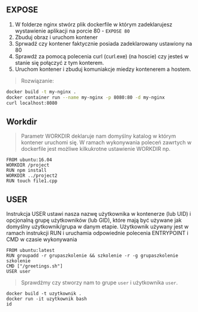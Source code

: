 ## EXPOSE

1. W folderze nginx stwórz plik dockerfile w którym zadeklarujesz wystawienie aplikacji na porcie 80 - `EXPOSE 80` 
2. Zbuduj obraz i uruchom kontener
3. Sprwadź czy kontener faktycznie posiada zadeklarowany ustawiony na 80
4. Sprawdź za pomocą polecenia curl (curl.exe) (na hoscie) czy jesteś w stanie się połączyć z tym konterem.
5. Uruchom kontener i zbuduj komuniakcje miedzy kontenerem a hostem.


>Rozwiązanie:
```sh
docker build -t my-nginx .
docker container run --name my-nginx -p 8080:80 -d my-nginx
curl localhost:8080
```
## Workdir

>Parametr WORKDIR deklaruje nam domyślny katalog w którym kontener uruchomi się. W ramach wykonywania poleceń zawrtych w dockerfile jest możliwe kilkukrotne ustawienie WORKDIR np. 

```
FROM ubuntu:16.04
WORKDIR /project
RUN npm install 
WORKDIR ../project2
RUN touch file1.cpp
```

## USER

Instrukcja USER ustawi nasza nazwę użytkownika w kontenerze (lub UID) i opcjonalną grupę użytkowników (lub GID), które mają być używane jak domyślny użytkownik/grupa w danym etapie. Użytkownik używany jest w ramach instrukcji RUN i uruchamia odpowiednie polecenia ENTRYPOINT i CMD w czasie wykonywania

```
FROM ubuntu:latest
RUN groupadd -r grupaszkolenie && szkolenie -r -g grupaszkolenie szkolenie
CMD ["/greetings.sh"]
USER user
```
>Sprawdźmy czy stworzy nam to grupe `user` i użytkownika `user`.

```
docker build -t uzytkownik .
docker run -it uzytkownik bash 
id
```
